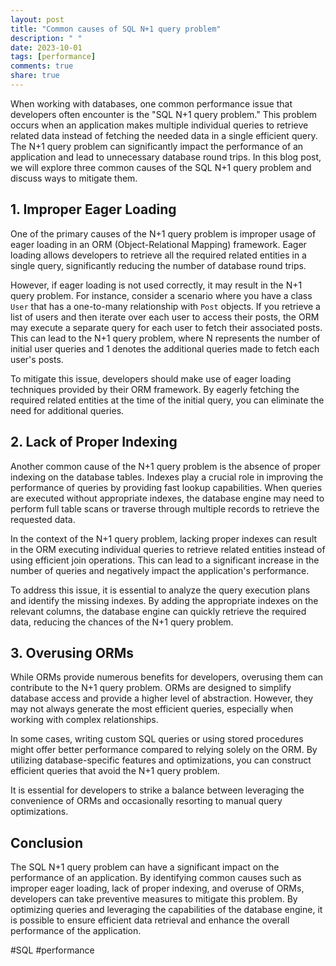 ```yaml
---
layout: post
title: "Common causes of SQL N+1 query problem"
description: " "
date: 2023-10-01
tags: [performance]
comments: true
share: true
---
```


When working with databases, one common performance issue that developers often encounter is the "SQL N+1 query problem." This problem occurs when an application makes multiple individual queries to retrieve related data instead of fetching the needed data in a single efficient query. The N+1 query problem can significantly impact the performance of an application and lead to unnecessary database round trips. In this blog post, we will explore three common causes of the SQL N+1 query problem and discuss ways to mitigate them.

## 1. Improper Eager Loading

One of the primary causes of the N+1 query problem is improper usage of eager loading in an ORM (Object-Relational Mapping) framework. Eager loading allows developers to retrieve all the required related entities in a single query, significantly reducing the number of database round trips.

However, if eager loading is not used correctly, it may result in the N+1 query problem. For instance, consider a scenario where you have a class `User` that has a one-to-many relationship with `Post` objects. If you retrieve a list of users and then iterate over each user to access their posts, the ORM may execute a separate query for each user to fetch their associated posts. This can lead to the N+1 query problem, where N represents the number of initial user queries and 1 denotes the additional queries made to fetch each user's posts.

To mitigate this issue, developers should make use of eager loading techniques provided by their ORM framework. By eagerly fetching the required related entities at the time of the initial query, you can eliminate the need for additional queries.

## 2. Lack of Proper Indexing

Another common cause of the N+1 query problem is the absence of proper indexing on the database tables. Indexes play a crucial role in improving the performance of queries by providing fast lookup capabilities. When queries are executed without appropriate indexes, the database engine may need to perform full table scans or traverse through multiple records to retrieve the requested data.

In the context of the N+1 query problem, lacking proper indexes can result in the ORM executing individual queries to retrieve related entities instead of using efficient join operations. This can lead to a significant increase in the number of queries and negatively impact the application's performance.

To address this issue, it is essential to analyze the query execution plans and identify the missing indexes. By adding the appropriate indexes on the relevant columns, the database engine can quickly retrieve the required data, reducing the chances of the N+1 query problem.

## 3. Overusing ORMs

While ORMs provide numerous benefits for developers, overusing them can contribute to the N+1 query problem. ORMs are designed to simplify database access and provide a higher level of abstraction. However, they may not always generate the most efficient queries, especially when working with complex relationships.

In some cases, writing custom SQL queries or using stored procedures might offer better performance compared to relying solely on the ORM. By utilizing database-specific features and optimizations, you can construct efficient queries that avoid the N+1 query problem.

It is essential for developers to strike a balance between leveraging the convenience of ORMs and occasionally resorting to manual query optimizations.

## Conclusion

The SQL N+1 query problem can have a significant impact on the performance of an application. By identifying common causes such as improper eager loading, lack of proper indexing, and overuse of ORMs, developers can take preventive measures to mitigate this problem. By optimizing queries and leveraging the capabilities of the database engine, it is possible to ensure efficient data retrieval and enhance the overall performance of the application.

#SQL #performance